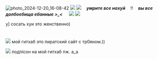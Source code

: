 ![photo_2024-12-20_16-08-42](https://github.com/user-attachments/assets/dc9dfe6b-e514-458a-8b68-eb3c07344be1)
![](https://64.media.tumblr.com/5196acefe25bbf3e61cf4f1d2174ca6f/074ea6737b8d636b-2b/s100x200/4a84dc126872ace68e14ef25545baa6d4104e877.pnj)
![](https://64.media.tumblr.com/c33546b95f17f874a9330450c8766b75/57c01b7c1fe1c08b-5f/s100x200/2d71f011c249a6c6f3eb007e9c96925e1474794f.gifv)
ㅤ***умрите все нахуй***ㅤ
‼
ㅤ***вы все долбоебища ебанные >_<*** ㅤ
![](https://64.media.tumblr.com/c33546b95f17f874a9330450c8766b75/57c01b7c1fe1c08b-5f/s100x200/2d71f011c249a6c6f3eb007e9c96925e1474794f.gifv)
![](https://64.media.tumblr.com/5196acefe25bbf3e61cf4f1d2174ca6f/074ea6737b8d636b-2b/s100x200/4a84dc126872ace68e14ef25545baa6d4104e877.pnj)

у] сосать хуи это женственно)

#

![](https://camo.githubusercontent.com/0a83463847a3b8e00c892328de65613dc7053456bfd26796f4c8592d300bd691/68747470733a2f2f36342e6d656469612e74756d626c722e636f6d2f36393762303162386434376134323437376339373237346134666466613536382f633966383532636265613237346665362d35332f7337357837355f63312f363833346335393837396632643238346164373137303330326133323231616433303938396133622e67696676)
мой гитхаб это пиратский сайт с тр0яном.)) 

![](https://camo.githubusercontent.com/0a83463847a3b8e00c892328de65613dc7053456bfd26796f4c8592d300bd691/68747470733a2f2f36342e6d656469612e74756d626c722e636f6d2f36393762303162386434376134323437376339373237346134666466613536382f633966383532636265613237346665362d35332f7337357837355f63312f363833346335393837396632643238346164373137303330326133323231616433303938396133622e67696676)
подпiсон на мой гитхаб пж. a_a

##


